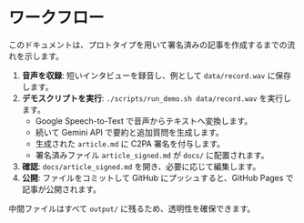 # ワークフロー

このドキュメントは、プロトタイプを用いて署名済みの記事を作成するまでの流れを示します。

1. **音声を収録**: 短いインタビューを録音し、例として `data/record.wav` に保存します。
2. **デモスクリプトを実行**: `./scripts/run_demo.sh data/record.wav` を実行します。
   - Google Speech-to-Text で音声からテキストへ変換します。
   - 続いて Gemini API で要約と追加質問を生成します。
   - 生成された `article.md` に C2PA 署名を付与します。
   - 署名済みファイル `article_signed.md` が `docs/` に配置されます。
3. **確認**: `docs/article_signed.md` を開き、必要に応じて編集します。
4. **公開**: ファイルをコミットして GitHub にプッシュすると、GitHub Pages で記事が公開されます。

中間ファイルはすべて `output/` に残るため、透明性を確保できます。

